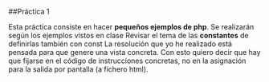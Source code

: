 ##Práctica 1

Esta práctica consiste en hacer __pequeños ejemplos de php__.
Se realizarán según los ejemplos vistos en clase
Revisar el tema de las __constantes__  de definirlas también con const
La resolución que yo he realizado está pensada para que genere una vista concreta. Con esto quiero decir que hay que fijarse en el código de instrucciones concretas, no en la asignación para la salida por pantalla (a fichero html).


